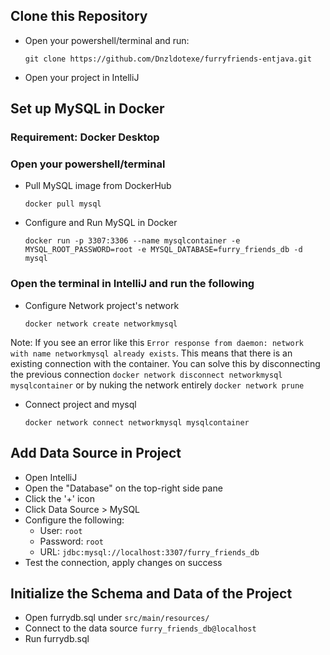 ## Clone this Repository
- Open your powershell/terminal and run:
    ```
    git clone https://github.com/Dnzldotexe/furryfriends-entjava.git
    ```
- Open your project in IntelliJ

## Set up MySQL in Docker
### Requirement: Docker Desktop  
### Open your powershell/terminal
- Pull MySQL image from DockerHub  
    ```
    docker pull mysql
    ```
- Configure and Run MySQL in Docker  
    ```
    docker run -p 3307:3306 --name mysqlcontainer -e MYSQL_ROOT_PASSWORD=root -e MYSQL_DATABASE=furry_friends_db -d mysql
    ```
### Open the terminal in IntelliJ and run the following
- Configure Network project's network  
    ```
    docker network create networkmysql
    ```
Note: If you see an error like this `Error response from daemon: network with name networkmysql already exists`. This means that there is an existing connection with the container. You can solve this by disconnecting the previous connection `docker network disconnect networkmysql mysqlcontainer` or by nuking the network entirely `docker network prune` 
- Connect project and mysql   
    ```
    docker network connect networkmysql mysqlcontainer
    ```

## Add Data Source in Project
- Open IntelliJ
- Open the "Database" on the top-right side pane
- Click the '+' icon
- Click Data Source > MySQL
- Configure the following:
  - User: `root`
  - Password: `root`
  - URL: `jdbc:mysql://localhost:3307/furry_friends_db`
- Test the connection, apply changes on success

## Initialize the Schema and Data of the Project
- Open furrydb.sql under `src/main/resources/`
- Connect to the data source `furry_friends_db@localhost`
- Run furrydb.sql
